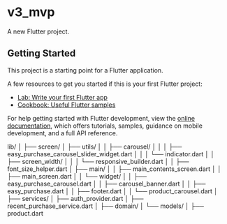 # v3_mvp

A new Flutter project.

## Getting Started

This project is a starting point for a Flutter application.

A few resources to get you started if this is your first Flutter project:

- [Lab: Write your first Flutter app](https://docs.flutter.dev/get-started/codelab)
- [Cookbook: Useful Flutter samples](https://docs.flutter.dev/cookbook)

For help getting started with Flutter development, view the
[online documentation](https://docs.flutter.dev/), which offers tutorials,
samples, guidance on mobile development, and a full API reference.



lib/
│
├── screen/
│   ├── utils/
│   │   ├── carousel/
│   │   │   ├── easy_purchase_carousel_slider_widget.dart
│   │   │   └── indicator.dart
│   │   ├── screen_width/
│   │   │   └── responsive_builder.dart
│   │   ├── font_size_helper.dart
│   ├── main/
│   │   ├── main_contents_screen.dart
│   │   ├── main_screen.dart
│   │   └── widget/
│   │       ├── easy_purchase_carousel.dart
│   │       ├── carousel_banner.dart
│   │       ├── easy_purchase.dart
│   │       ├── footer.dart
│   │       └── product_carousel.dart
│
├── services/
│   ├── auth_provider.dart
│   ├── recent_purchase_service.dart
│
├── domain/
│   └── models/
│       ├── product.dart
